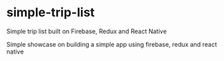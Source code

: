 # simple-trip-list
Simple trip list built on Firebase, Redux and React Native

Simple showcase on building a simple app using firebase, redux and react native
